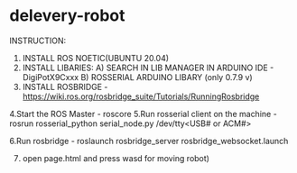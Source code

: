 # delevery-robot

INSTRUCTION:

1. INSTALL ROS NOETIC(UBUNTU 20.04)
2. INSTALL LIBARIES:
	A) SEARCH IN LIB MANAGER IN ARDUINO IDE - DigiPotX9Cxxx 
	B) ROSSERIAL ARDUINO LIBARY (only 0.7.9 v)
3. INSTALL ROSBRIDGE - https://wiki.ros.org/rosbridge_suite/Tutorials/RunningRosbridge

4.Start the ROS Master - roscore
5.Run rosserial client on the machine - rosrun rosserial_python serial_node.py /dev/tty<USB# or ACM#>

6.Run rosbridge - roslaunch rosbridge_server rosbridge_websocket.launch

7. open page.html and press wasd for moving robot)
